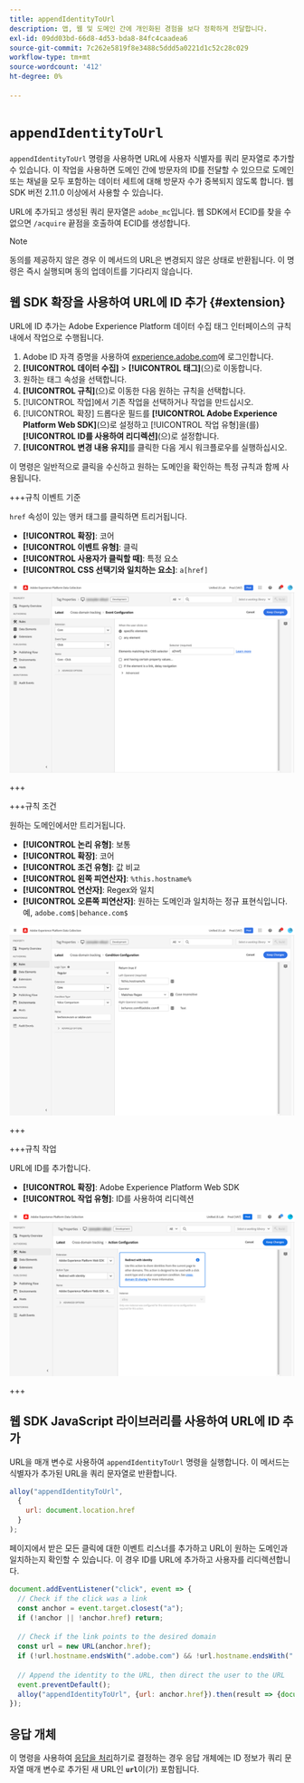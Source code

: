 ```yaml
---
title: appendIdentityToUrl
description: 앱, 웹 및 도메인 간에 개인화된 경험을 보다 정확하게 전달합니다.
exl-id: 09dd03bd-66d8-4d53-bda8-84fc4caadea6
source-git-commit: 7c262e5819f8e3488c5ddd5a0221d1c52c28c029
workflow-type: tm+mt
source-wordcount: '412'
ht-degree: 0%

---
```


# `appendIdentityToUrl`

`appendIdentityToUrl` 명령을 사용하면 URL에 사용자 식별자를 쿼리 문자열로 추가할 수 있습니다. 이 작업을 사용하면 도메인 간에 방문자의 ID를 전달할 수 있으므로 도메인 또는 채널을 모두 포함하는 데이터 세트에 대해 방문자 수가 중복되지 않도록 합니다. 웹 SDK 버전 2.11.0 이상에서 사용할 수 있습니다.

URL에 추가되고 생성된 쿼리 문자열은 `adobe_mc`입니다. 웹 SDK에서 ECID를 찾을 수 없으면 `/acquire` 끝점을 호출하여 ECID를 생성합니다.

>[!NOTE]
>
>동의를 제공하지 않은 경우 이 메서드의 URL은 변경되지 않은 상태로 반환됩니다. 이 명령은 즉시 실행되며 동의 업데이트를 기다리지 않습니다.

## 웹 SDK 확장을 사용하여 URL에 ID 추가 {#extension}

URL에 ID 추가는 Adobe Experience Platform 데이터 수집 태그 인터페이스의 규칙 내에서 작업으로 수행됩니다.

1. Adobe ID 자격 증명을 사용하여 [experience.adobe.com](https://experience.adobe.com)에 로그인합니다.
1. **[!UICONTROL 데이터 수집]** > **[!UICONTROL 태그]**(으)로 이동합니다.
1. 원하는 태그 속성을 선택합니다.
1. **[!UICONTROL 규칙]**(으)로 이동한 다음 원하는 규칙을 선택합니다.
1. [!UICONTROL 작업]에서 기존 작업을 선택하거나 작업을 만드십시오.
1. [!UICONTROL 확장] 드롭다운 필드를 **[!UICONTROL Adobe Experience Platform Web SDK]**(으)로 설정하고 [!UICONTROL 작업 유형]을(를) **[!UICONTROL ID를 사용하여 리디렉션]**(으)로 설정합니다.
1. **[!UICONTROL 변경 내용 유지]**&#x200B;를 클릭한 다음 게시 워크플로우를 실행하십시오.

이 명령은 일반적으로 클릭을 수신하고 원하는 도메인을 확인하는 특정 규칙과 함께 사용됩니다.

+++규칙 이벤트 기준

`href` 속성이 있는 앵커 태그를 클릭하면 트리거됩니다.

* **[!UICONTROL 확장]**: 코어
* **[!UICONTROL 이벤트 유형]**: 클릭
* **[!UICONTROL 사용자가 클릭할 때]**: 특정 요소
* **[!UICONTROL CSS 선택기와 일치하는 요소]**: `a[href]`

![규칙 이벤트](../assets/id-sharing-event-configuration.png)

+++

+++규칙 조건

원하는 도메인에서만 트리거됩니다.

* **[!UICONTROL 논리 유형]**: 보통
* **[!UICONTROL 확장]**: 코어
* **[!UICONTROL 조건 유형]**: 값 비교
* **[!UICONTROL 왼쪽 피연산자]**: `%this.hostname%`
* **[!UICONTROL 연산자]**: Regex와 일치
* **[!UICONTROL 오른쪽 피연산자]**: 원하는 도메인과 일치하는 정규 표현식입니다. 예, `adobe.com$|behance.com$`

![규칙 조건](../assets/id-sharing-condition-configuration.png)

+++

+++규칙 작업

URL에 ID를 추가합니다.

* **[!UICONTROL 확장]**: Adobe Experience Platform Web SDK
* **[!UICONTROL 작업 유형]**: ID를 사용하여 리디렉션

![규칙 작업](../assets/id-sharing-action-configuration.png)

+++

## 웹 SDK JavaScript 라이브러리를 사용하여 URL에 ID 추가

URL을 매개 변수로 사용하여 `appendIdentityToUrl` 명령을 실행합니다. 이 메서드는 식별자가 추가된 URL을 쿼리 문자열로 반환합니다.

```js
alloy("appendIdentityToUrl",
  {
    url: document.location.href
  }
);
```

페이지에서 받은 모든 클릭에 대한 이벤트 리스너를 추가하고 URL이 원하는 도메인과 일치하는지 확인할 수 있습니다. 이 경우 ID를 URL에 추가하고 사용자를 리디렉션합니다.

```js
document.addEventListener("click", event => {
  // Check if the click was a link
  const anchor = event.target.closest("a");
  if (!anchor || !anchor.href) return;

  // Check if the link points to the desired domain
  const url = new URL(anchor.href);
  if (!url.hostname.endsWith(".adobe.com") && !url.hostname.endsWith(".behance.com")) return;

  // Append the identity to the URL, then direct the user to the URL
  event.preventDefault();
  alloy("appendIdentityToUrl", {url: anchor.href}).then(result => {document.location = result.url;});
});
```

## 응답 개체

이 명령을 사용하여 [응답을 처리](command-responses.md)하기로 결정하는 경우 응답 개체에는 ID 정보가 쿼리 문자열 매개 변수로 추가된 새 URL인 **`url`**&#x200B;이(가) 포함됩니다.
